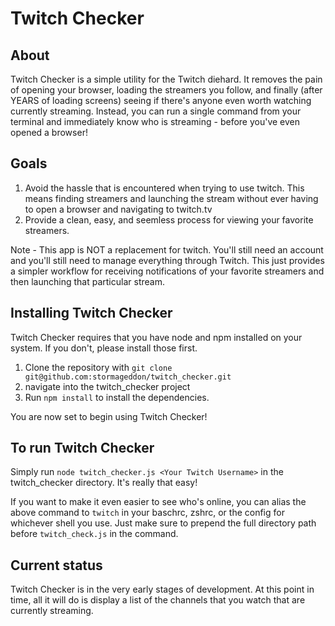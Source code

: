 # Twitch Checker

## About
Twitch Checker is a simple utility for the Twitch diehard. It removes the pain of opening your browser, loading the streamers you follow, and finally (after YEARS of loading screens) seeing if there's anyone even worth watching currently streaming. Instead, you can run a single command from your terminal and immediately know who is streaming - before you've even opened a browser!

## Goals
1. Avoid the hassle that is encountered when trying to use twitch. This means finding streamers and launching the stream without ever having to open a browser and navigating to twitch.tv
2. Provide a clean, easy, and seemless process for viewing your favorite streamers.

Note - This app is NOT a replacement for twitch. You'll still need an account and you'll still need to manage everything through Twitch. This just provides a simpler workflow for receiving notifications of your favorite streamers and then launching that particular stream.

## Installing Twitch Checker
Twitch Checker requires that you have node and npm installed on your system. If you don't, please install those first.

1. Clone the repository with `git clone git@github.com:stormageddon/twitch_checker.git`
2. navigate into the twitch_checker project
3. Run `npm install` to install the dependencies.

You are now set to begin using Twitch Checker!

## To run Twitch Checker
Simply run `node twitch_checker.js <Your Twitch Username>` in the twitch_checker directory. It's really that easy!

If you want to make it even easier to see who's online, you can alias the above command to `twitch` in your baschrc, zshrc, or the config for whichever shell you use. Just make sure to prepend the full directory path before `twitch_check.js` in the command.

## Current status
Twitch Checker is in the very early stages of development. At this point in time, all it will do is display a list of the channels that you watch that are currently streaming.
